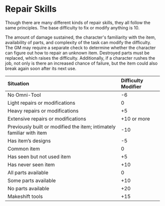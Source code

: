 # Repair Skills

Though there are many different kinds of repair skills, they all follow the same principles. The base difficulty to fix
or modify anything is 10.

The amount of damage sustained, the character's familiarity with the item, availability of parts, and complexity of the
task can modify the difficulty. The GM may require a separate check to determine whether the character can figure out
how to repair an unknown item. Destroyed parts must be replaced, which raises the difficulty. Additionally, if a
character rushes the job, not only is there an increased chance of failure, but the item could also break again soon
after its next use.

| Situation                                                            | Difficulty Modifier |
| :------------------------------------------------------------------- | :------------------ |
| No Omni-Tool                                                         | -6                  |
| Light repairs or modifications                                       | 0                   |
| Heavy repairs or modifications                                       | +5                  |
| Extensive repairs or modifications                                   | +10 or more         |
| Previously built or modified the item; intimately familiar with item | -10                 |
| Has item’s designs                                                   | -5                  |
| Common item                                                          | 0                   |
| Has seen but not used item                                           | +5                  |
| Has never seen item                                                  | +10                 |
| All parts available                                                  | 0                   |
| Some parts available                                                 | +10                 |
| No parts available                                                   | +20                 |
| Makeshift tools                                                      | +15                 |

